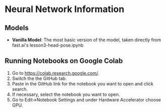 # Neural Network Information

## Models
* **Vanilla Model**: The most basic version of the model, taken directly from fast.ai's lesson3-head-pose.ipynb

## Running Notebooks on Google Colab
1. Go to https://colab.research.google.com/.
2. Switch the the GitHub tab.
3. Paste in the GitHub link for the notebook you want to open and click search.
4. If necessary, select the notebook you want to open.
5. Go to Edit→Notebook Settings and under Hardware Accelerator choose GPU.

